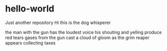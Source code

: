 # hello-world
Just another repository
Hi this is the dog whisperer 

the man with the gun has the loudest voice his shouting and yelling produce red tears 
gases from the gun cast a cloud of gloom as the grim reaper appears collecting taxes  
